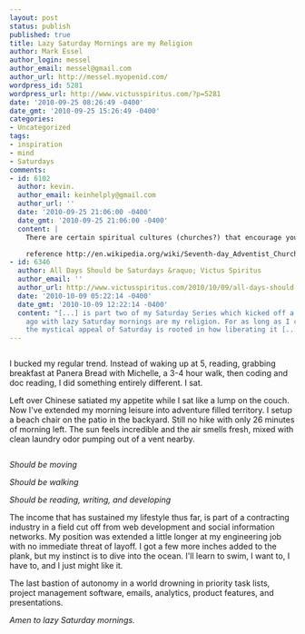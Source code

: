 ```yaml
---
layout: post
status: publish
published: true
title: Lazy Saturday Mornings are my Religion
author: Mark Essel
author_login: messel
author_email: messel@gmail.com
author_url: http://messel.myopenid.com/
wordpress_id: 5281
wordpress_url: http://www.victusspiritus.com/?p=5281
date: '2010-09-25 08:26:49 -0400'
date_gmt: '2010-09-25 15:26:49 -0400'
categories:
- Uncategorized
tags:
- inspiration
- mind
- Saturdays
comments:
- id: 6102
  author: kevin.
  author_email: keinhelply@gmail.com
  author_url: ''
  date: '2010-09-25 21:06:00 -0400'
  date_gmt: '2010-09-25 21:06:00 -0400'
  content: |
    There are certain spiritual cultures (churches?) that encourage you to rest on Saturday as it's part of the Biblical modal.

    reference http://en.wikipedia.org/wiki/Seventh-day_Adventist_Church as a starting point.
- id: 6346
  author: All Days Should be Saturdays &raquo; Victus Spiritus
  author_email: ''
  author_url: http://www.victusspiritus.com/2010/10/09/all-days-should-be-saturdays/
  date: '2010-10-09 05:22:14 -0400'
  date_gmt: '2010-10-09 12:22:14 -0400'
  content: "[...] is part two of my Saturday Series which kicked off a couple of weeks
    ago with lazy Saturday mornings are my religion. For as long as I can remember,
    the mystical appeal of Saturday is rooted in how liberating it [...]"
---
```

<p><a href="http://www.victusspiritus.com/wp-content/uploads/2010/09/l_2592_1936_FFF5E690-7A0F-43E8-816F-B9646A722D67.jpeg"><img src="http://www.victusspiritus.com/wp-content/uploads/2010/09/l_2592_1936_FFF5E690-7A0F-43E8-816F-B9646A722D67.jpeg" alt="" class="alignnone size-full" /></a></p>
<p>I bucked my regular trend. Instead of waking up at 5, reading, grabbing breakfast at Panera Bread with Michelle, a 3-4 hour walk, then coding and doc reading, I did something entirely different. I sat. </p>
<p>Left over Chinese satiated my appetite while I sat like a lump on the couch. Now I've extended my morning leisure into adventure filled territory. I setup a beach chair on the patio in the backyard. Still no hike with only 26 minutes of morning left. The sun feels incredible and the air smells fresh, mixed with clean laundry odor pumping out of a vent nearby.</p>
<p><a href="http://www.victusspiritus.com/wp-content/uploads/2010/09/l_2592_1936_13B34CB0-3639-478B-A255-B10B4C9DF396.jpeg"><img src="http://www.victusspiritus.com/wp-content/uploads/2010/09/l_2592_1936_13B34CB0-3639-478B-A255-B10B4C9DF396.jpeg" alt="" class="alignnone size-full" /></a></p>
<p><I>Should be moving</I></p>
<p><I>Should be walking</I></p>
<p><i>Should be reading, writing, and developing</I></p>
<p>The income that has sustained my lifestyle thus far, is part of a contracting industry in a field cut off from web development and social information networks. My position was extended a little longer at my engineering job with no immediate threat of layoff. I got a few more inches added to the plank, but my instinct is to dive into the ocean. I'll learn to swim, I want to, I have to, and I just might like it.</p>
<p>The last bastion of autonomy in a world drowning in priority task lists, project management software, emails, analytics, product features, and presentations.</p>
<p><i>Amen to lazy Saturday mornings.</I></p>
